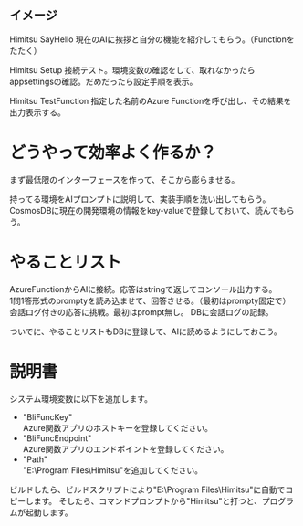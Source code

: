 ﻿## イメージ
Himitsu SayHello
現在のAIに挨拶と自分の機能を紹介してもらう。（Functionをたたく）

Himitsu Setup
接続テスト。環境変数の確認をして、取れなかったらappsettingsの確認。だめだったら設定手順を表示。

Himitsu TestFunction
指定した名前のAzure Functionを呼び出し、その結果を出力表示する。


# どうやって効率よく作るか？
まず最低限のインターフェースを作って、そこから膨らませる。

持ってる環境をAIプロンプトに説明して、実装手順を洗い出してもらう。
CosmosDBに現在の開発環境の情報をkey-valueで登録しておいて、読んでもらう。

# やることリスト
AzureFunctionからAIに接続。応答はstringで返してコンソール出力する。  
1問1答形式のpromptyを読み込ませて、回答させる。（最初はprompty固定で）
会話ログ付きの応答に挑戦。最初はprompt無し。
DBに会話ログの記録。

ついでに、やることリストもDBに登録して、AIに読めるようにしておこう。

# 説明書
システム環境変数に以下を追加します。
- "BliFuncKey"  
Azure関数アプリのホストキーを登録してください。
- "BliFuncEndpoint"  
Azure関数アプリのエンドポイントを登録してください。
- "Path"  
"E:\Program Files\Himitsu"を追加してください。  

ビルドしたら、ビルドスクリプトにより"E:\Program Files\Himitsu"に自動でコピーします。
そしたら、コマンドプロンプトから"Himitsu"と打つと、プログラムが起動します。
